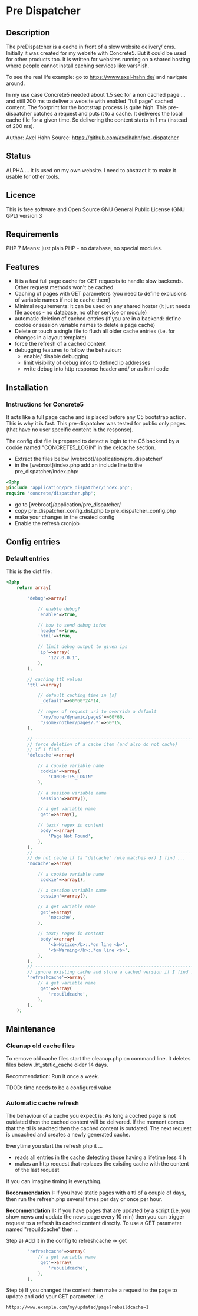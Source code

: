 
# Pre Dispatcher #


## Description ##

The preDispatcher is a cache in front of a slow website delivery/ cms. Initially it was created for my website with Concrete5. But it could be used for other products too.
It is written for websites running on a shared hosting where people cannot install caching services like varshish.

To see the real life example: go to https://www.axel-hahn.de/ and navigate around.

In my use case Concrete5 needed about 1.5 sec for a non cached page ... and still 200 ms to deliver a website with enabled "full page" cached content. The footprint for the bootstrap process is quite high. This pre-dispatcher catches a request and puts it to a cache. It deliveres the local cache file for a given time. So delivering the content starts in 1 ms (instead of 200 ms).

Author: Axel Hahn
Source: https://github.com/axelhahn/pre-dispatcher


## Status ##

ALPHA ... it is used on my own website. 
I need to abstract it to make it usable for other tools.


## Licence ##

This is free software and Open Source 
GNU General Public License (GNU GPL) version 3


## Requirements ##

PHP 7
Means: just plain PHP - no database, no special modules.


## Features ##

* It is a fast full page cache for GET requests to handle slow backends. Other request methods won't be cached.
* Caching of pages with GET parameters (you need to define exclusions of variable names if not to cache them)
* Minimal requirements: it can be used on any shared hoster (it just needs file access - no database, no other service or module)
* automatic deletion of cached entries (if you are in a backend: define cookie or session variable names to delete a page cache)
* Delete or touch a single file to flush all older cache entries (i.e. for changes in a layout template)
* force the refresh of a cached content
* debugging features to follow the behaviour:
   * enable/ disable debugging
   * limit visibility of debug infos to defined ip addresses
   * write debug into http response header and/ or as html code


## Installation ##

### Instructions for Concrete5 ###

It acts like a full page cache and is placed before any C5 bootstrap action. This is why it is fast.
This pre-dispatcher was tested for public only pages (that have no user specific content in the response).

The config dist file is prepared to detect a login to the C5 backend by a cookie named "CONCRETE5_LOGIN" in the delcache section. 

* Extract the files below [webroot]/application/pre_dispatcher/
* in the [webroot]/index.php add an include line to the pre_dispatcher/index.php:

``` php
<?php
@include 'application/pre_dispatcher/index.php';
require 'concrete/dispatcher.php';
```

* go to [webroot]/application/pre_dispatcher/
* copy pre_dispatcher_config.dist.php to pre_dispatcher_config.php
* make your changes in the created config
* Enable the refresh cronjob

## Config entries ##


### Default entries ###

This is the dist file:

``` php
<?php
	return array(

		'debug'=>array(

			// enable debug?
			'enable'=>true,

			// how to send debug infos
			'header'=>true,
			'html'=>true,

			// limit debug output to given ips
			'ip'=>array(
				'127.0.0.1',
			),
		),

		// caching ttl values
		'ttl'=>array(

			// default caching time in [s]
			'_default'=>60*60*24*14,

			// regex of request uri to override a default
			'^/my/more/dynamic/page$'=>60*60,
			'^/some/nother/pages/.*'=>60*15,
		),

		// ------------------------------------------------------------
		// force deletion of a cache item (and also do not cache) 
		// if I find ...
		'delcache'=>array(

			// a cookie variable name
			'cookie'=>array(
				'CONCRETE5_LOGIN'
			),

			// a session variable name
			'session'=>array(),

			// a get variable name
			'get'=>array(),

			// text/ regex in content
			'body'=>array(
				'Page Not Found',
			),
		),
		// ------------------------------------------------------------
		// do not cache if (a "delcache" rule matches or) I find ...
		'nocache'=>array(

			// a cookie variable name
			'cookie'=>array(),

			// a session variable name
			'session'=>array(),

			// a get variable name
			'get'=>array(
				'nocache',
			),

			// text/ regex in content
			'body'=>array(
				'<b>Notice</b>:.*on line <b>',
				'<b>Warning</b>:.*on line <b>',
			),
		),
		// ------------------------------------------------------------
		// ignore existing cache and store a cached version if I find ...
		'refreshcache'=>array(
			// a get variable name
			'get'=>array(
				'rebuildcache',
			),
		),
	);

```

## Maintenance ##

### Cleanup old cache files ###

To remove old cache files start the cleanup.php on command line.
It deletes files below .ht_static_cache older 14 days. 

Recommendation:
Run it once a week.

TDOD: time needs to be a configured value


### Automatic cache refresh ###

The behaviour of a cache you expect is:
As long a coched page is not outdated then the cached content will be delivered.
If the moment comes that the ttl is reached then the cached content is outdated. The next request is uncached and creates a newly generated cache.

Everytime you start the refresh.php it ...
* reads all entries in the cache detecting those having a lifetime less 4 h
* makes an http request that replaces the existing cache with the content of the last request

If you can imagine timing is everything.

**Recommendation I:**
If you have static pages with a ttl of a couple of days, then run the refresh.php several times per day or once per hour.

**Recommendation II:**
If you have pages that are updated by a script (i.e. you show news and update the news page every 10 min) then you can trigger request to a refresh its cached content directly.
To use a GET parameter named "rebuildcache" then ...

Step a)
Add it in the config to refreshcache -> get

``` php
		'refreshcache'=>array(
			// a get variable name
			'get'=>array(
				'rebuildcache',
			),
		),
```
Step b)
If you changed the content then make a request to the page to update and add your GET parameter, i.e.

    https://www.example.com/my/updated/page?rebuildcache=1

